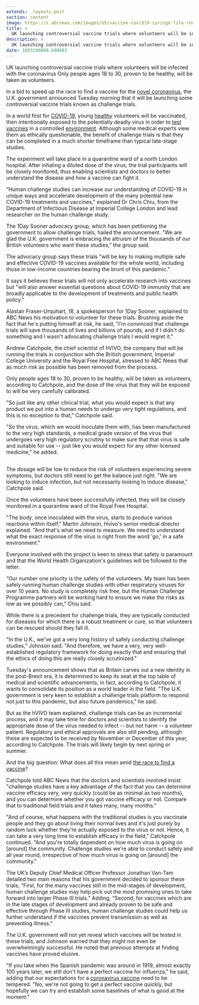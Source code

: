 ```yaml
--- 
extends: _layouts.post 
section: content 
image: https://s.abcnews.com/images/US/vaccine-covid19-syringe-file-reuters-201_hpMain_20201019-105919_2_16x9_992.jpg 
title: > 
  UK launching controversial vaccine trials where volunteers will be infected with the coronavirus 
description: > 
  UK launching controversial vaccine trials where volunteers will be infected with the coronavirus Only people ages 18 to 30, proven to be healthy, will be taken as volunteers.In a bid to speed up the race to find a vaccine for the novel coronavirus, the U.K. government announced Tuesday morning that it will be launching some controversial vaccine trials known as challenge trials.The 1Day Sooner advocacy group, which has been petitioning the government to allow challenge trials, hailed the announcement.Brushing aside the fact that he's putting himself at risk, he said, "I'm convinced that challenge trials will save thousands of lives and billions of pounds, and if I didn't do something and I wasn't advocating challenge trials I would regret it."My team has been safely running human challenge studies with other respiratory viruses for over 10 years. 
date: 1603190808.680683 
--- 
```

<div><p>UK launching controversial vaccine trials where volunteers will be infected with the coronavirus Only people ages 18 to 30, proven to be healthy, will be taken as volunteers.</p><p>In a bid to speed up the race to find a vaccine for the <a href="https://abcnews.go.com/health/coronavirus" target="_blank">novel coronavirus</a>, the U.K. government announced Tuesday morning that it will be launching some controversial vaccine trials known as challenge trials.</p><p id="_ap_link_health_Obamacare_">In a world first for <a href="https://abcnews.go.com/health/coronavirus" target="_blank">COVID-19</a>, young <a href="https://abcnews.go.com/alerts/obamacare" id="_ap_link_health_Obamacare_" target="_blank">healthy</a> volunteers will be vaccinated, then intentionally exposed to the potentially deadly virus in order to <a href="https://abcnews.go.com/Health/conservatives-confront-moral-dilemma-vaccines-treatments-derived-fetal/story?id=73664533" target="_blank">test </a><a href="https://abcnews.go.com/alerts/vaccinations" id="_ap_link_vaccines_Vaccinations_" target="_blank">vaccines</a> in a controlled <a href="https://abcnews.go.com/alerts/environment" id="_ap_link_environment_Environment_" target="_blank">environment</a>. Although some medical experts view them as ethically questionable, the benefit of challenge trials is that they can be completed in a much shorter timeframe than typical late-stage studies.</p><p class="Ad incontentTeads incontentTeads--story ad-slot"></p><p>The experiment will take place in a quarantine ward of a north London hospital. After inhaling a diluted dose of the virus, the trial participants will be closely monitored, thus enabling scientists and doctors to better understand the disease and how a vaccine can fight it.</p><p>&#8220;Human challenge studies can increase our understanding of COVID-19 in unique ways and accelerate development of the many potential new COVID-19 treatments and vaccines,&#8221; explained Dr Chris Chiu, from the Department of Infectious Disease at Imperial College London and lead researcher on the human challenge study.</p><p>The 1Day Sooner advocacy group, which has been petitioning the government to allow challenge trials, hailed the announcement. "We are glad the U.K. government is embracing the altruism of the thousands of our British volunteers who want these studies," the group said.</p><p>The advocacy group says these trials "will be key to making multiple safe and effective COVID-19 vaccines available for the whole world, including those in low-income countries bearing the brunt of this pandemic."</p><p>It says it believes these trials will not only accelerate research into vaccines but "will also answer essential questions about COVID-19 immunity that are broadly applicable to the development of treatments and public health policy."</p><p>Alastair Fraser-Urquhart, 18, a spokesperson for 1Day Sooner, explained to ABC News his motivation to volunteer for these trials. Brushing aside the fact that he's putting himself at risk, he said, "I'm convinced that challenge trials will save thousands of lives and billions of pounds, and if I didn't do something and I wasn't advocating challenge trials I would regret it."</p><p>Andrew Catchpole, the chief scientist of hVIVO, the company that will be running the trials in conjunction with the British government, Imperial College University and the Royal Free Hospital, stressed to ABC News that as much risk as possible has been removed from the process.</p><p class="Ad incontentTeads2 incontentTeads2--story ad-slot"></p><p>Only people ages 18 to 30, proven to be healthy, will be taken as volunteers, according to Catchpole, and the dose of the virus that they will be exposed to will be very carefully calibrated.</p><p>"So just like any other clinical trial, what you would expect is that any product we put into a human needs to undergo very tight regulations, and this is no exception to that," Catchpole said.</p><p>"So the virus, which we would inoculate them with, has been manufactured to the very high standards, a medical grade version of the virus that undergoes very high regulatory scrutiny to make sure that that virus is safe and suitable for use -- just like you would expect for any other licensed medicine," he added.</p><p class="ScrollSpy_container"><p></p></p><p class="RatioFrame aspect-ratio--auto"></p><img class="" alt='PHOTO: A medical syringe is inserted into a small bottle labeled "Vaccine COVID-19" in this illustration taken April 10, 2020.' src="data:image/gif;base64,R0lGODlhAQABAIAAAAAAAP///yH5BAEAAAAALAAAAAABAAEAAAIBRAA7"><p class="Caption__Wrapper"></p><p>The dosage will be low to reduce the risk of volunteers experiencing severe symptoms, but doctors still need to get the balance just right. "We are looking to induce infection, but not necessarily looking to induce disease," Catchpole said.</p><p>Once the volunteers have been successfully infected, they will be closely monitored in a quarantine ward of the Royal Free Hospital.</p><p>"The body, once inoculated with the virus, starts to produce various reactions within itself," Martin Johnson, Hvivo's senior medical director explained. "And that's what we need to measure. We need to understand what the exact response of the virus is right from the word 'go,' in a safe environment."</p><p>Everyone involved with the project is keen to stress that safety is paramount and that the World Health Organization's guidelines will be followed to the letter.</p><p>&#8220;Our number one priority is the safety of the volunteers. My team has been safely running human challenge studies with other respiratory viruses for over 10 years. No study is completely risk free, but the Human Challenge Programme partners will be working hard to ensure we make the risks as low as we possibly can,&#8221; Chiu said.</p><p>While there is a precedent for challenge trials, they are typically conducted for diseases for which there is a robust treatment or cure, so that volunteers can be rescued should they fall ill.</p><p>"In the U.K., we've got a very long history of safely conducting challenge studies," Johnson said. "And therefore, we have a very, very well-established regulatory framework for doing exactly that and ensuring that the ethics of doing this are really closely scrutinized."</p><p>Tuesday's announcement shows that as Britain carves out a new identity in the post-Brexit era, it is determined to keep its seat at the top table of medical and scientific advancements; in fact, according to Catchpole, it wants to consolidate its position as a world leader in the field. "The U.K. government is very keen to establish a challenge trials platform to respond not just to this pandemic, but also future pandemics," he said.</p><p>But as the hVIVO team explained, challenge trials can be an incremental process, and it may take time for doctors and scientists to identify the appropriate dose of the virus needed to infect -- but not harm -- a volunteer patient. Regulatory and ethical approvals are also still pending, although these are expected to be received by November or December of this year, according to Catchpole. The trials will likely begin by next spring or summer.</p><p>And the big question: What does all this mean amid <a href="https://abcnews.go.com/Health/wireStory/vaccine-storage-issues-leave-3b-people-access-73690381" target="_blank">the race to find a vaccine</a>?</p><p>Catchpole told ABC News that the doctors and scientists involved insist "challenge studies have a key advantage of the fact that you can determine vaccine efficacy very, very quickly (could be as minimal as two months), and you can determine whether you got vaccine efficacy or not. Compare that to traditional field trials and it takes many, many months."</p><p>"And of course, what happens with the traditional studies is you vaccinate people and they go about living their normal lives and it's just purely by random luck whether they're actually exposed to the virus or not. Hence, it can take a very long time to establish efficacy in the field," Catchpole continued. "And you're totally dependent on how much virus is going on [around] the community. Challenge studies we're able to conduct safely and all year round, irrespective of how much virus is going on [around] the community."</p><p>The UK&#8217;s Deputy Chief Medical Officer Professor Jonathan Van-Tam detailed two main reasons that his government decided to sponsor these trials, &#8220;First, for the many vaccines still in the mid-stages of development, human challenge studies may help pick out the most promising ones to take forward into larger Phase III trials.&#8221; Adding, &#8220;Second, for vaccines which are in the late stages of development and already proven to be safe and effective through Phase III studies, human challenge studies could help us further understand if the vaccines prevent transmission as well as preventing illness.&#8221;</p><p>The U.K. government will not yet reveal which vaccines will be tested in these trials, and Johnson warned that they might not even be overwhelmingly successful. He noted that previous attempts at finding vaccines have proved elusive.</p><p>"If you take when the Spanish pandemic was around in 1919, almost exactly 100 years later, we still don't have a perfect vaccine for influenza," he said, adding that our expectations for a <a href="https://abcnews.go.com/Business/faster-development-covid-19-vaccine-raise-global-incomes/story?id=73653732" target="_blank">coronavirus vaccine</a> need to be tempered. "No, we're not going to get a perfect vaccine quickly, but hopefully we can try and establish some baselines of what is good at the moment."</p></div>